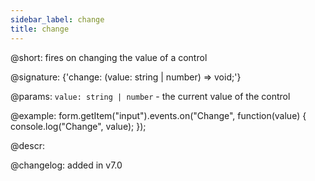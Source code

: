 ```yaml
---
sidebar_label: change
title: change
---          
```


@short: fires on changing the value of a control
 
@signature: {'change: (value: string | number) => void;'}

@params:
`value: string | number` - the current value of the control

@example:
form.getItem("input").events.on("Change", function(value) {
    console.log("Change", value);
});

@descr:

@changelog: added in v7.0
